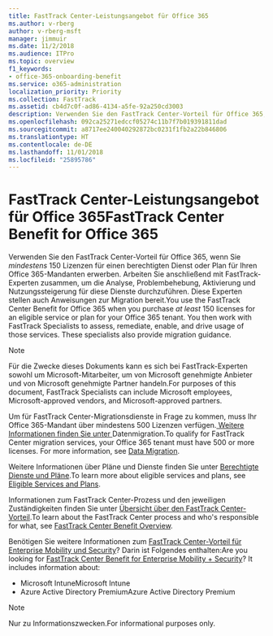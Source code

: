 ```yaml
---
title: FastTrack Center-Leistungsangebot für Office 365
ms.author: v-rberg
author: v-rberg-msft
manager: jimmuir
ms.date: 11/2/2018
ms.audience: ITPro
ms.topic: overview
f1_keywords:
- office-365-onboarding-benefit
ms.service: o365-administration
localization_priority: Priority
ms.collection: FastTrack
ms.assetid: cb4d7c0f-ad86-4134-a5fe-92a250cd3003
description: Verwenden Sie den FastTrack Center-Vorteil für Office 365, wenn Sie mindestens 150 Lizenzen für einen berechtigten Dienst oder Plan für Ihren Office 365-Mandanten erwerben. Arbeiten Sie anschließend mit FastTrack-Experten zusammen, um die Analyse, Problembehebung, Aktivierung und Nutzungssteigerung für diese Dienste durchzuführen. Diese Experten stellen auch Anweisungen zur Migration bereit.
ms.openlocfilehash: 092ca25271edccf05274c11b7f7b019391811dad
ms.sourcegitcommit: a8717ee240040292872bc0231f1fb2a22b846806
ms.translationtype: HT
ms.contentlocale: de-DE
ms.lasthandoff: 11/01/2018
ms.locfileid: "25895786"
---
```

# <a name="fasttrack-center-benefit-for-office-365"></a><span data-ttu-id="1e2cd-105">FastTrack Center-Leistungsangebot für Office 365</span><span class="sxs-lookup"><span data-stu-id="1e2cd-105">FastTrack Center Benefit for Office 365</span></span>

<span data-ttu-id="1e2cd-p102">Verwenden Sie den FastTrack Center-Vorteil für Office 365, wenn Sie *mindestens* 150 Lizenzen für einen berechtigten Dienst oder Plan für Ihren Office 365-Mandanten erwerben. Arbeiten Sie anschließend mit FastTrack-Experten zusammen, um die Analyse, Problembehebung, Aktivierung und Nutzungssteigerung für diese Dienste durchzuführen. Diese Experten stellen auch Anweisungen zur Migration bereit.</span><span class="sxs-lookup"><span data-stu-id="1e2cd-p102">You use the FastTrack Center Benefit for Office 365 when you purchase  *at least*  150 licenses for an eligible service or plan for your Office 365 tenant. You then work with FastTrack Specialists to assess, remediate, enable, and drive usage of those services. These specialists also provide migration guidance.</span></span> 
  
> [!NOTE]
> <span data-ttu-id="1e2cd-109">Für die Zwecke dieses Dokuments kann es sich bei FastTrack-Experten sowohl um Microsoft-Mitarbeiter, um von Microsoft genehmigte Anbieter und von Microsoft genehmigte Partner handeln.</span><span class="sxs-lookup"><span data-stu-id="1e2cd-109">For purposes of this document, FastTrack Specialists can include Microsoft employees, Microsoft-approved vendors, and Microsoft-approved partners.</span></span> 
  
<span data-ttu-id="1e2cd-p103">Um für FastTrack Center-Migrationsdienste in Frage zu kommen, muss Ihr Office 365-Mandant über mindestens 500 Lizenzen verfügen.[ Weitere Informationen finden Sie unter ](O365-data-migration.md)Datenmigration.</span><span class="sxs-lookup"><span data-stu-id="1e2cd-p103">To qualify for FastTrack Center migration services, your Office 365 tenant must have 500 or more licenses. For more information, see [Data Migration](O365-data-migration.md).</span></span>
  
<span data-ttu-id="1e2cd-112">Weitere Informationen über Pläne und Dienste finden Sie unter [Berechtigte Dienste und Pläne](O365-eligible-services-and-plans.md).</span><span class="sxs-lookup"><span data-stu-id="1e2cd-112">To learn more about eligible services and plans, see [Eligible Services and Plans](O365-eligible-services-and-plans.md).</span></span>
  
<span data-ttu-id="1e2cd-113">Informationen zum FastTrack Center-Prozess und den jeweiligen Zuständigkeiten finden Sie unter [Übersicht über den FastTrack Center-Vorteil](O365-fasttrack-benefit-overview.md).</span><span class="sxs-lookup"><span data-stu-id="1e2cd-113">To learn about the FastTrack Center process and who's responsible for what, see [FastTrack Center Benefit Overview](O365-fasttrack-benefit-overview.md).</span></span>
  
<span data-ttu-id="1e2cd-p104">Benötigen Sie weitere Informationen zum [FastTrack Center-Vorteil für Enterprise Mobility und Security](https://go.microsoft.com/fwlink/?linkid=2005312)? Darin ist Folgendes enthalten:</span><span class="sxs-lookup"><span data-stu-id="1e2cd-p104">Are you looking for [FastTrack Center Benefit for Enterprise Mobility + Security](https://go.microsoft.com/fwlink/?linkid=2005312)? It includes information about:</span></span>
  
- <span data-ttu-id="1e2cd-116">Microsoft Intune</span><span class="sxs-lookup"><span data-stu-id="1e2cd-116">Microsoft Intune</span></span>    
- <span data-ttu-id="1e2cd-117">Azure Active Directory Premium</span><span class="sxs-lookup"><span data-stu-id="1e2cd-117">Azure Active Directory Premium</span></span> 
    
> [!NOTE]
> <span data-ttu-id="1e2cd-118">Nur zu Informationszwecken.</span><span class="sxs-lookup"><span data-stu-id="1e2cd-118">For informational purposes only.</span></span> 
  
  

 